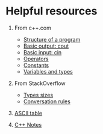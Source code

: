 Helpful resources
=================

1. From c++.com
    * [Structure of a program](http://www.cplusplus.com/doc/tutorial/program_structure)
    * [Basic output: cout](http://www.cplusplus.com/doc/tutorial/basic_io/#cout)
    * [Basic input: cin](http://www.cplusplus.com/doc/tutorial/basic_io/#cin)
    * [Operators](http://www.cplusplus.com/doc/tutorial/operators)
    * [Constants](http://www.cplusplus.com/doc/tutorial/constants)
    * [Variables and types](http://www.cplusplus.com/doc/tutorial/variables)

2. From StackOverflow
    * [Types sizes](http://stackoverflow.com/questions/589575/what-does-the-c-standard-state-the-size-of-int-long-type-to-be)
    * [Conversation rules](http://stackoverflow.com/questions/5563000/implicit-type-conversion-rules-in-c-operators)

3. [ASCII table](http://asciitable.com/)


4. [C++ Notes](http://www.fredosaurus.com/notes-cpp/index.html)
